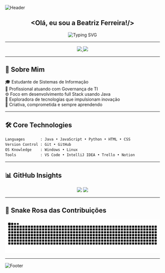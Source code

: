 ![Header](https://capsule-render.vercel.app/api?type=waving&height=130&color=gradient&customColorList=20&section=header)

<h2 align="center">&lt;Olá, eu sou a Beatriz Ferreira!/&gt;</h2>

<p align="center">
  <img src="https://readme-typing-svg.herokuapp.com?font=Fira+Code&weight=600&size=24&duration=4000&color=FF69B4&lines=Aspirant+Full+Stack💖" alt="Typing SVG" />
</p>

---

<div align="center">
  <a href="https://www.linkedin.com/in/beatrizferreiradesouza">
    <img src="https://img.shields.io/badge/LinkedIn-FF69B4?style=for-the-badge&logo=linkedin&logoColor=white" />
  </a>
  <a href="(https://mail.google.com/mail/u/0/?hl=pt-BR#search/one+oracle)">
    <img src="https://img.shields.io/badge/Gmail-FFB6C1?style=for-the-badge&logo=gmail&logoColor=white" />
  </a>
</div>

---

## 🌷 Sobre Mim

🎓 Estudante de Sistemas de Informação  
💼 Profissional atuando com Governança de TI  
⚙️ Foco em desenvolvimento full Stack usando Java  
🚀 Exploradora de tecnologias que impulsionam inovação  
💖 Criativa, comprometida e sempre aprendendo

---

## 🛠️ Core Technologies

```txt
Languages       : Java • JavaScript • Python • HTML • CSS
Version Control : Git • GitHub
OS Knowledge    : Windows • Linux
Tools           : VS Code • IntelliJ IDEA • Trello • Notion
```

---
## 📊 GitHub Insights

<div align="center">
<img src="https://github-readme-stats.vercel.app/api?username=BeaFSouza&show_icons=true&theme=radical" />
<img src="https://github-readme-stats.vercel.app/api/top-langs/?username=BeaFSouza&layout=compact&theme=radical" />
</div>

---

## 🐍 Snake Rosa das Contribuições

<p align="center">
  <picture>
    <source media="(prefers-color-scheme: dark)" srcset="https://raw.githubusercontent.com/BeaFSouza/BeaFSouza/output/github-contribution-grid-snake-dark.svg" />
    <source media="(prefers-color-scheme: light)" srcset="https://raw.githubusercontent.com/BeaFSouza/BeaFSouza/output/github-contribution-grid-snake.svg" />
    <img alt="github contribution snake" src="https://raw.githubusercontent.com/BeaFSouza/BeaFSouza/output/github-contribution-grid-snake.svg" />
  </picture>
</p>

---
![Footer](https://capsule-render.vercel.app/api?type=waving&height=130&color=gradient&customColorList=20&section=footer)



